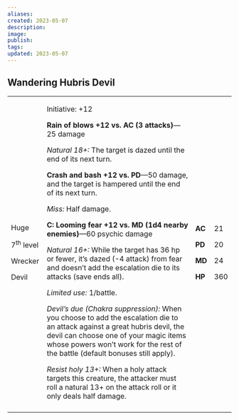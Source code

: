 ```yaml
---
aliases: 
created: 2023-05-07
description: 
image: 
publish: 
tags: 
updated: 2023-05-07
---
```


## Wandering Hubris Devil

<table>
<colgroup>
<col style="width: 16%" />
<col style="width: 71%" />
<col style="width: 5%" />
<col style="width: 6%" />
</colgroup>
<tbody>
<tr class="odd">
<td><p>Huge</p>
<p>7<sup>th</sup> level</p>
<p>Wrecker</p>
<p>Devil</p></td>
<td><p>Initiative: +12</p>
<p><strong>Rain of blows +12 vs. AC (3 attacks)</strong>—25 damage</p>
<p><em>Natural 18+:</em> The target is dazed until the end of its next
turn.</p>
<p><strong>Crash and bash +12 vs. PD</strong>—50 damage, and the target
is hampered until the end of its next turn.</p>
<p><em>Miss:</em> Half damage.</p>
<p><strong>C: Looming fear +12 vs. MD (1d4 nearby enemies)</strong>—60
psychic damage</p>
<p><em>Natural 16+:</em> While the target has 36 hp or fewer, it’s dazed
(-4 attack) from fear and doesn’t add the escalation die to its attacks
(save ends all).</p>
<p><em>Limited use:</em> 1/battle.</p>
<p><em>Devil’s due (Chakra suppression):</em> When you choose to add the
escalation die to an attack against a great hubris devil, the devil can
choose one of your magic items whose powers won’t work for the rest of
the battle (default bonuses still apply).</p>
<p><em>Resist holy 13+:</em> When a holy attack targets this creature,
the attacker must roll a natural 13+ on the attack roll or it only deals
half damage.</p></td>
<td><p><strong>AC</strong></p>
<p><strong>PD</strong></p>
<p><strong>MD</strong></p>
<p><strong>HP</strong></p></td>
<td><p>21</p>
<p>20</p>
<p>24</p>
<p>360</p></td>
</tr>
<tr class="even">
<td></td>
<td></td>
<td></td>
<td></td>
</tr>
</tbody>
</table>

